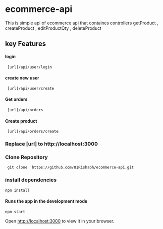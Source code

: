 # ecommerce-api
This is simple api of ecommerce api that containes controllers getProduct , createProduct , editProductQty , deleteProduct



## key Features
 #### login
     [url]/api/user/login
     
 #### create new user
     [url]/api/user/create
 #### Get orders
     [url]/api/orders
 #### Create product
     [url]/api/orders/create

 ### Replace [url] to http://localhost:3000    
 
 ### Clone Repository
     git clone  https://github.com/81Rishabh/ecommerce-api.git
    
### install dependencies
    npm install
    
#### Runs the app in the development mode
    npm start
Open [http://localhost:3000](http://localhost:3000) to view it in your browser.

